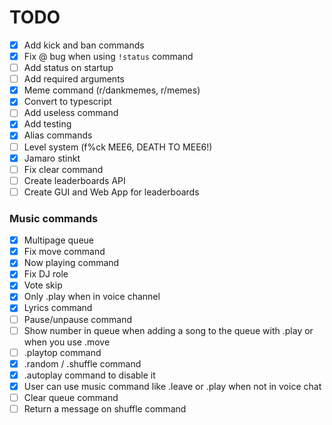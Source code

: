 # TODO

-   [x] Add kick and ban commands
-   [x] Fix @ bug when using `!status` command
-   [ ] Add status on startup
-   [ ] Add required arguments
-   [x] Meme command (r/dankmemes, r/memes)
-   [x] Convert to typescript
-   [ ] Add useless command
-   [x] Add testing
-   [x] Alias commands
-   [ ] Level system (f%ck MEE6, DEATH TO MEE6!)
-   [x] Jamaro stinkt
-   [ ] Fix clear command
-   [ ] Create leaderboards API
-   [ ] Create GUI and Web App for leaderboards

### Music commands

-   [x] Multipage queue
-   [x] Fix move command
-   [x] Now playing command
-   [x] Fix DJ role
-   [x] Vote skip
-   [x] Only .play when in voice channel
-   [x] Lyrics command
-   [ ] Pause/unpause command
-   [ ] Show number in queue when adding a song to the queue with .play or when you use .move
-   [ ] .playtop command
-   [x] .random / .shuffle command
-   [x] .autoplay command to disable it
-   [x] User can use music command like .leave or .play when not in voice chat
-   [ ] Clear queue command
-   [ ] Return a message on shuffle command

